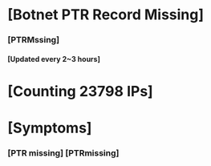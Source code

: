 # [Botnet PTR Record Missing]
### [PTRMssing]
#### [Updated every 2~3 hours]

# [Counting 23798 IPs]

# [Symptoms] 
###   [PTR missing] [PTRmissing]
